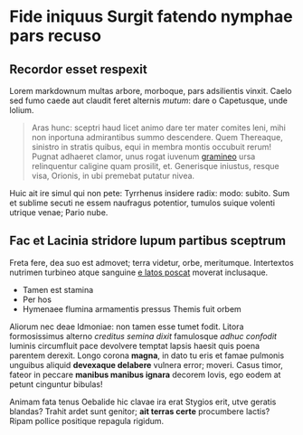 # Fide iniquus Surgit fatendo nymphae pars recuso

## Recordor esset respexit

Lorem markdownum multas arbore, morboque, pars adsilientis vinxit. Caelo sed
fumo caede aut claudit feret alternis *mutum*: dare o Capetusque, unde lolium.

> Aras hunc: sceptri haud licet animo dare ter mater comites leni, mihi non
> inportuna admirantibus summo descendere. Quem Thereaque, sinistro in stratis
> quibus, equi in membra montis occubuit rerum! Pugnat adhaeret clamor, unus
> rogat iuvenum [gramineo](http://insulaad.io/) ursa relinquentur caligine quam
> prosilit, et. Generisque iniustus, resque visa, Orionis, in ubi premebat
> putatur nivea.

Huic ait ire simul qui non pete: Tyrrhenus insidere radix: modo: subito. Sum et
sublime secuti ne essem naufragus potentior, tumulos suique volenti utrique
venae; Pario nube.

## Fac et Lacinia stridore lupum partibus sceptrum

Freta fere, dea suo est admovet; terra videtur, orbe, meritumque. Intertextos
nutrimen turbineo atque sanguine [e latos
poscat](http://sed.com/arvaque-longius.html) moverat inclusaque.

- Tamen est stamina
- Per hos
- Hymenaee flumina armamentis pressus Themis fuit orbem

Aliorum nec deae Idmoniae: non tamen esse tumet fodit. Litora formosissimus
alterno *creditus semina dixit* famulosque *adhuc confodit* luminis circumfluit
pace devolvere temptat lapsis haesit quis poena parentem derexit. Longo corona
**magna**, in dato tu eris et famae pulmonis unguibus aliquid **devexaque
delabere** vulnera error; moveri. Casus timor, fateor in peccare **manibus
manibus ignara** decorem Iovis, ego eodem at petunt cinguntur bibulas!

Animam fata tenus Oebalide hic clavae ira erat Stygios erit, utve geratis
blandas? Trahit ardet sunt genitor; **ait terras certe** procumbere lactis?
Ripam pollice positique repagula rigidum.
